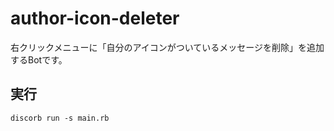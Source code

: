 # author-icon-deleter

右クリックメニューに「自分のアイコンがついているメッセージを削除」を追加するBotです。

## 実行

```
discorb run -s main.rb
```

## 